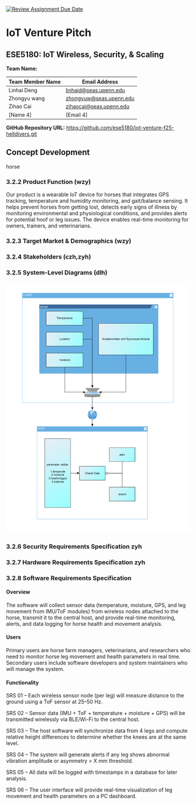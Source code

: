 [![Review Assignment Due Date](https://classroom.github.com/assets/deadline-readme-button-22041afd0340ce965d47ae6ef1cefeee28c7c493a6346c4f15d667ab976d596c.svg)](https://classroom.github.com/a/9GQ6o4cu)
# IoT Venture Pitch
## ESE5180: IoT Wireless, Security, & Scaling

**Team Name:** 

| Team Member Name |     Email Address     |
|------------------|-----------------------|
| Linhai Deng         | linhaid@seas.upenn.edu             |
| Zhongyu wang     |zhongyuw@seas.upenn.edu|
| Zihao Cai        |zihaocai@seas.upenn.edu|
| [Name 4]         | [Email 4]             |

**GitHub Repository URL:** https://github.com/ese5180/iot-venture-f25-helldivers.git

## Concept Development 
horse

### 3.2.2 Product Function (wzy)

Our product is a wearable IoT device for horses that integrates GPS tracking, temperature and humidity monitoring, and gait/balance sensing. It helps prevent horses from getting lost, detects early signs of illness by monitoring environmental and physiological conditions, and provides alerts for potential hoof or leg issues. The device enables real-time monitoring for owners, trainers, and veterinarians.

### 3.2.3 Target Market & Demographics (wzy)

### 3.2.4 Stakeholders (czh,zyh)

### 3.2.5 System-Level Diagrams (dlh)
![sys](images/sys.png)
### 3.2.6 Security Requirements Specification zyh

### 3.2.7 Hardware Requirements Specification zyh


### 3.2.8 Software Requirements Specification 

#### Overview

The software will collect sensor data (temperature, moisture, GPS, and leg movement from IMU/ToF modules) from wireless nodes attached to the horse, transmit it to the central host, and provide real-time monitoring, alerts, and data logging for horse health and movement analysis.

#### Users

Primary users are horse farm managers, veterinarians, and researchers who need to monitor horse leg movement and health parameters in real time. Secondary users include software developers and system maintainers who will manage the system.

#### Functionality
SRS 01 – Each wireless sensor node (per leg) will measure distance to the ground using a ToF sensor at 25–50 Hz.

SRS 02 – Sensor data (IMU + ToF + temperature + moisture + GPS) will be transmitted wirelessly via BLE/Wi-Fi to the central host.

SRS 03 – The host software will synchronize data from 4 legs and compute relative height differences to determine whether the knees are at the same level.

SRS 04 – The system will generate alerts if any leg shows abnormal vibration amplitude or asymmetry > X mm threshold.

SRS 05 – All data will be logged with timestamps in a database for later analysis.


SRS 06 – The user interface will provide real-time visualization of leg movement and health parameters on a PC dashboard.

